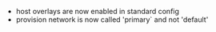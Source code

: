 * host overlays are now enabled in standard config
* provision network is now called 'primary` and not 'default'
